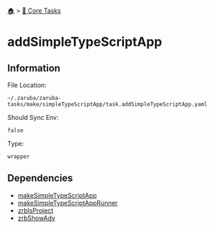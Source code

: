 <!--startTocHeader-->
[🏠](../README.md) > [🥝 Core Tasks](README.md)
# addSimpleTypeScriptApp
<!--endTocHeader-->

## Information

File Location:

    ~/.zaruba/zaruba-tasks/make/simpleTypeScriptApp/task.addSimpleTypeScriptApp.yaml

Should Sync Env:

    false

Type:

    wrapper


## Dependencies

* [makeSimpleTypeScriptApp](makeSimpleTypeScriptApp.md)
* [makeSimpleTypeScriptAppRunner](makeSimpleTypeScriptAppRunner.md)
* [zrbIsProject](zrbIsProject.md)
* [zrbShowAdv](zrbShowAdv.md)